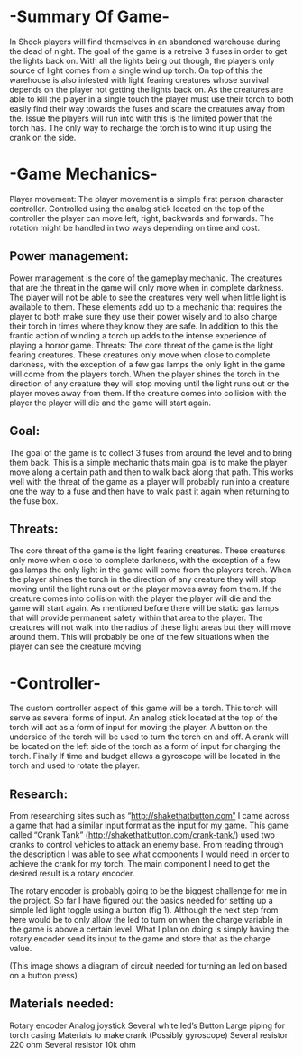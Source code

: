 # -Summary Of Game-
In Shock players will find themselves in an abandoned warehouse during the dead of night. The goal of the game is a retreive 3 fuses in order to get the lights back on. With all the lights being out though, the player’s only source of light comes from a single wind up torch. On top of this the warehouse is also infested with light fearing creatures whose survival depends on the player not getting the lights back on. As the creatures are able to kill the player in a single touch the player must use their torch to both easily find their way towards the fuses and scare the creatures away from the. Issue the players will run into with this is the limited power that the torch has. The only way to recharge the torch is to wind it up using the crank on the side.
# -Game Mechanics-
Player movement:
The player movement is a simple first person character controller. Controlled using the analog stick located on the top of the controller the player can move left, right, backwards and forwards. The rotation might be handled in two ways depending on time and cost.
## Power management:
Power management is the core of the gameplay mechanic. The creatures that are the threat in the game will only move when in complete darkness. The player will not be able to see the creatures very well when little light is available to them. These elements add up to a mechanic that requires the player to both make sure they use their power wisely and to also charge their torch in times where they know they are safe. In addition to this the frantic action of winding a torch up adds to the intense experience of playing a horror game. Threats: The core threat of the game is the light fearing creatures. These creatures only move when close to complete darkness, with the exception of a few gas lamps the only light in the game will come from the players torch. When the player shines the torch in the direction of any creature they will stop moving until the light runs out or the player moves away from them. If the creature comes into collision with the player the player will die and the game will start again.
## Goal:
The goal of the game is to collect 3 fuses from around the level and to bring them back. This is a simple mechanic thats main goal is to make the player move along a certain path and then to walk back along that path. This works well with the threat of the game as a player will probably run into a creature one the way to a fuse and then have to walk past it again when returning to the fuse box.

## Threats:
The core threat of the game is the light fearing creatures. These creatures only move when close to complete darkness, with the exception of a few gas lamps the only light in the game will come from the players torch. When the player shines the torch in the direction of any creature they will stop moving until the light runs out or the player moves away from them.
If the creature comes into collision with the player the player will die and the game will start again. As mentioned before there will be static gas lamps that will provide permanent safety within that area to the player. The creatures will not walk into the radius of these light areas but they will move around them. This will probably be one of the few situations when the player can see the creature moving

# -Controller-
The custom controller aspect of this game will be a torch. This torch will serve as several forms of input. An analog stick located at the top of the torch will act as a form of input for moving the player. A button on the underside of the torch will be used to turn the torch on and off. A crank will be located on the left side of the torch as a form of input for charging the torch. Finally If time and budget allows a gyroscope will be located in the torch and used to rotate the player.

## Research:
From researching sites such as “http://shakethatbutton.com” I came across a game that had a similar input format as the input for my game. This game called “Crank Tank” (http://shakethatbutton.com/crank-tank/) used two cranks to control vehicles to attack an enemy base. From reading through the description I was able to see what components I would need in order to achieve the crank for my torch. The main component I need to get the desired result is a rotary encoder.

The rotary encoder is probably going to be the biggest challenge for me in the project. So far I have figured out the basics needed for setting up a simple led light toggle using a button (fig 1). Although the next step from here would be to only allow the led to turn on when the charge variable in the game is above a certain level.
What I plan on doing is simply having the rotary encoder send its input to the game and store that as the charge value. 

(This image shows a diagram of circuit needed for turning an led on based on a button press)

## Materials needed:
Rotary encoder
Analog joystick
Several white led’s
Button
Large piping for torch casing
Materials to make crank
(Possibly gyroscope)
Several resistor 220 ohm
Several resistor 10k ohm
